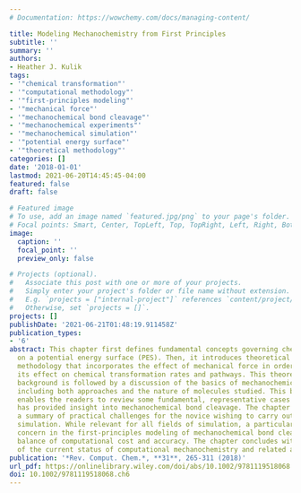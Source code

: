 ```yaml
---
# Documentation: https://wowchemy.com/docs/managing-content/

title: Modeling Mechanochemistry from First Principles
subtitle: ''
summary: ''
authors:
- Heather J. Kulik
tags:
- '"chemical transformation"'
- '"computational methodology"'
- '"first-principles modeling"'
- '"mechanical force"'
- '"mechanochemical bond cleavage"'
- '"mechanochemical experiments"'
- '"mechanochemical simulation"'
- '"potential energy surface"'
- '"theoretical methodology"'
categories: []
date: '2018-01-01'
lastmod: 2021-06-20T14:45:45-04:00
featured: false
draft: false

# Featured image
# To use, add an image named `featured.jpg/png` to your page's folder.
# Focal points: Smart, Center, TopLeft, Top, TopRight, Left, Right, BottomLeft, Bottom, BottomRight.
image:
  caption: ''
  focal_point: ''
  preview_only: false

# Projects (optional).
#   Associate this post with one or more of your projects.
#   Simply enter your project's folder or file name without extension.
#   E.g. `projects = ["internal-project"]` references `content/project/deep-learning/index.md`.
#   Otherwise, set `projects = []`.
projects: []
publishDate: '2021-06-21T01:48:19.911458Z'
publication_types:
- '6'
abstract: This chapter first defines fundamental concepts governing chemical transformation
  on a potential energy surface (PES). Then, it introduces theoretical and computational
  methodology that incorporates the effect of mechanical force in order to determine
  its effect on chemical transformation rates and pathways. This theoretical and computational
  background is followed by a discussion of the basics of mechanochemical experiments,
  including both approaches and the nature of molecules studied. This background then
  enables the readers to review some fundamental, representative cases of how computation
  has provided insight into mechanochemical bond cleavage. The chapter further provides
  a summary of practical challenges for the novice wishing to carry out mechanochemical
  simulation. While relevant for all fields of simulation, a particularly pertinent
  concern in the first-principles modeling of mechanochemical bond cleavage is the
  balance of computational cost and accuracy. The chapter concludes with an overview
  of the current status of computational mechanochemistry and related approaches.
publication: '*Rev. Comput. Chem.*, **31**, 265-311 (2018)'
url_pdf: https://onlinelibrary.wiley.com/doi/abs/10.1002/9781119518068.ch6
doi: 10.1002/9781119518068.ch6
---
```


